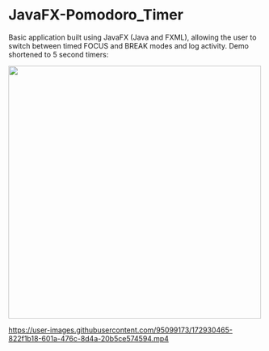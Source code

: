 # JavaFX-Pomodoro_Timer

Basic application built using JavaFX (Java and FXML), allowing the user to switch between timed FOCUS and BREAK modes and log activity. 
Demo shortened to 5 second timers:

<div>
<img align="center" height= "500px" width="500px" src="https://github.com/strudelPie/media1/blob/main/Pomodoro%20App%20Gif.gif" />
</div>

https://user-images.githubusercontent.com/95099173/172930465-822f1b18-601a-476c-8d4a-20b5ce574594.mp4

